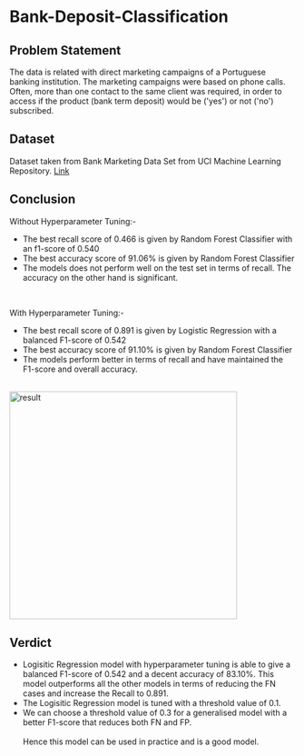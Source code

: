 # Bank-Deposit-Classification

## Problem Statement
The data is related with direct marketing campaigns of a Portuguese banking institution. The marketing campaigns were based on phone calls. Often, more than one contact to the same client was required, in order to access if the product (bank term deposit) would be ('yes') or not ('no') subscribed.

## Dataset
Dataset taken from Bank Marketing Data Set from UCI Machine Learning Repository.  [Link](https://archive.ics.uci.edu/ml/datasets/bank+marketing)

## Conclusion
Without Hyperparameter Tuning:-
- The best recall score of 0.466 is given by Random Forest Classifier with an f1-score of 0.540
- The best accuracy score of 91.06% is given by Random Forest Classifier
- The models does not perform well on the test set in terms of recall. The accuracy on the other hand is significant.
<br>

With Hyperparameter Tuning:-<br>
* The best recall score of 0.891 is given by Logistic Regression with a balanced F1-score of 0.542
* The best accuracy score of 91.10% is given by Random Forest Classifier
* The models perform better in terms of recall and have maintained the F1-score and overall accuracy.
<br>
<img width="401" alt="result" src="https://user-images.githubusercontent.com/106606656/211789187-c30cc337-fa01-4788-83fd-2a627155b154.png">


## Verdict
* Logisitic Regression model with hyperparameter tuning is able to give a balanced F1-score of 0.542 and a decent accuracy of 83.10%. This model outperforms all the other models in terms of reducing the FN cases and increase the Recall to 0.891.
* The Logisitic Regression model is tuned with a threshold value of 0.1.
* We can choose a threshold value of 0.3 for a generalised model with a better F1-score that reduces both FN and FP.<br><br>
Hence this model can be used in practice and is a good model.
